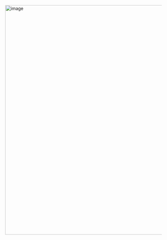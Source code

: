 <img width="951" height="736" alt="image" src="https://github.com/user-attachments/assets/53f6f11b-cf0d-4b64-918b-9fa26d1ab3d3" />
